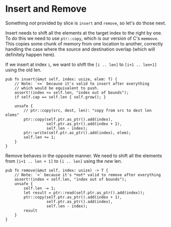 # Insert and Remove

Something *not* provided by slice is `insert` and `remove`, so let's do those
next.

Insert needs to shift all the elements at the target index to the right by one.
To do this we need to use `ptr::copy`, which is our version of C's `memmove`.
This copies some chunk of memory from one location to another, correctly
handling the case where the source and destination overlap (which will
definitely happen here).

If we insert at index `i`, we want to shift the `[i .. len]` to `[i+1 .. len+1]`
using the old len.

```rust,ignore
pub fn insert(&mut self, index: usize, elem: T) {
    // Note: `<=` because it's valid to insert after everything
    // which would be equivalent to push.
    assert!(index <= self.len, "index out of bounds");
    if self.cap == self.len { self.grow(); }

    unsafe {
        // ptr::copy(src, dest, len): "copy from src to dest len elems"
        ptr::copy(self.ptr.as_ptr().add(index),
                  self.ptr.as_ptr().add(index + 1),
                  self.len - index);
        ptr::write(self.ptr.as_ptr().add(index), elem);
        self.len += 1;
    }
}
```

Remove behaves in the opposite manner. We need to shift all the elements from
`[i+1 .. len + 1]` to `[i .. len]` using the *new* len.

```rust,ignore
pub fn remove(&mut self, index: usize) -> T {
    // Note: `<` because it's *not* valid to remove after everything
    assert!(index < self.len, "index out of bounds");
    unsafe {
        self.len -= 1;
        let result = ptr::read(self.ptr.as_ptr().add(index));
        ptr::copy(self.ptr.as_ptr().add(index + 1),
                  self.ptr.as_ptr().add(index),
                  self.len - index);
        result
    }
}
```

